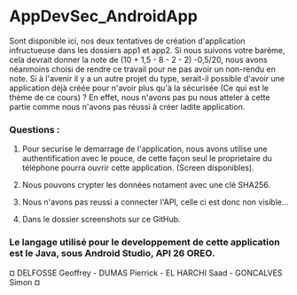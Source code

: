 # AppDevSec_AndroidApp

Sont disponible ici, nos deux tentatives de création d'application infructueuse dans les dossiers app1 et app2.
Si nous suivons votre barème, cela devrait donner la note de (10 + 1,5 - 8 - 2 - 2) -0,5/20, nous avons néanmoins choisi de rendre ce travail pour ne pas avoir un non-rendu en note.
Si à l'avenir il y a un autre projet du type, serait-il possible d'avoir une application déjà créée pour n'avoir plus qu'à la sécurisée (Ce qui est le thème de ce cours) ? En effet, nous n'avons pas pu nous atteler à cette partie comme nous n'avons pas réussi à créer ladite application.


### Questions :

1. Pour securise le demarrage de l'application, nous avons utilise une authentification avec le pouce, de cette façon seul le proprietaire du téléphone pourra ouvrir cette application. (Screen disponibles).

2. Nous pouvons crypter les données notament avec une clé SHA256.

3. Nous n'avons pas reussi a connecter l'API, celle ci est donc non visible...

4. Dans le dossier screenshots sur ce GitHub.

### Le langage utilisé pour le developpement de cette application est le Java, sous Android Studio, API 26 OREO.


¤ DELFOSSE Geoffrey - DUMAS Pierrick - EL HARCHI Saad - GONCALVES Simon ¤
